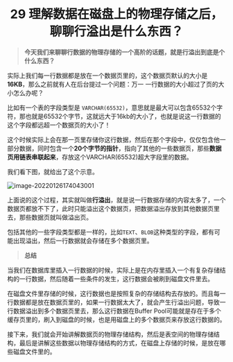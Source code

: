 <h1 align="center">29 理解数据在磁盘上的物理存储之后，聊聊行溢出是什么东西？</h1>



> **今天我们来聊聊行数据的物理存储的一个高阶的话题，就是行溢出到底是个什么东西？**

实际上我们每一行数据都是放在一个数据页里的，这个数据页默认的大小是**16KB**，那么之前就有人在后台提过一个问题：万一 一行数据的大小超过了页的大小怎么办呢？

比如有一个表的字段类型是 `VARCHAR(65532)`，意思就是最大可以包含65532个字符，那也就是65532个字节，这就远大于16kb的大小了，也就是说这一行数据的这个字段都远超一个数据页的大小了！

这个时候实际上会在那一页里存储你这行数据，然后在那个字段中，仅仅包含他一部分数据，同时包含一个**20个字节的指针**，指向了其他的一些数据页，那些**数据页用链表串联起来**，存放这个VARCHAR(65532)超大字段里的数据。

我们看下图，就给出了这个示意。

<img src="https://studyimages.oss-cn-beijing.aliyuncs.com/img/mysql/01-33/202210201131562.png" alt="image-20220126174043001"/>

上面说的这个过程，其实就叫做**行溢出**，就是说一行数据存储的内容太多了，一个数据页都放不下了，此时只能溢出这个数据页，把数据溢出存放到其他数据页里去，那些数据页就叫做溢出页。

包括其他的一些字段类型都是一样的，比如`TEXT`、`BLOB`这种类型的字段，都有可能出现溢出，然后一行数据就会存储在多个数据页里。



> **总结**

当我们在数据库里插入一行数据的时候，实际上是在内存里插入一个有复杂存储结构的一行数据，然后随着一些条件的发生，这行数据会被刷到磁盘文件里去。

在磁盘文件里存储的时候，这行数据也是按照复杂的存储结构去存放的。而且每一行数据都是放在数据页里的，如果一行数据太大了，就会产生行溢出问题，导致一行数据溢出到多个数据页里去，那么这行数据在Buffer Pool可能就是存在于多个缓存页里的，刷入到磁盘的时候，也是用磁盘上的多个数据页来存放这行数据的。

接下来，我们就会开始讲解数据页的物理存储结构，然后是表空间的物理存储结构，最后是讲解这些数据以物理存储结构的方式，在磁盘上存储的时候，是放在哪些磁盘文件里的。
